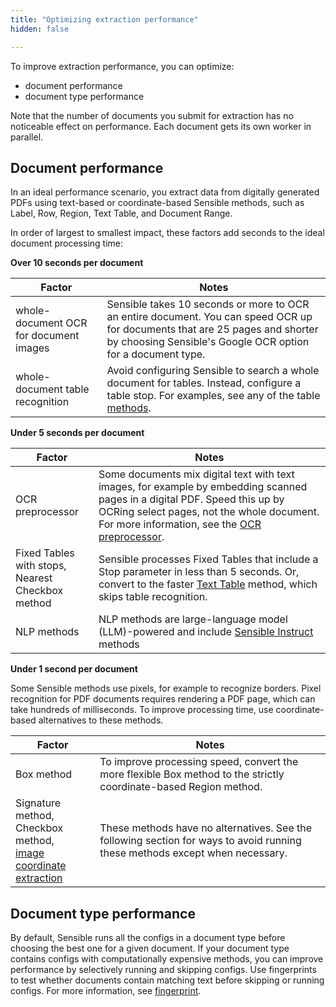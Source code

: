 ```yaml
---
title: "Optimizing extraction performance"
hidden: false

---
```


To improve extraction performance, you can optimize:

- document performance
- document type performance

Note that the number of documents you submit for extraction has no noticeable effect on performance. Each document gets its own worker in parallel.

Document performance
----


In an ideal performance scenario, you extract data from digitally generated PDFs using text-based or coordinate-based Sensible methods, such as Label, Row, Region, Text Table, and Document Range.

In order of largest to smallest impact, these factors add seconds to the ideal document processing time:

**Over 10 seconds per document**

| Factor                                                       | Notes                                                        |
| ------------------------------------------------------------ | ------------------------------------------------------------ |
| whole-document OCR for document images | Sensible takes 10 seconds or more to OCR an entire document. You can speed OCR up for documents that are 25 pages and shorter by choosing Sensible's Google OCR option for a document type. |
| whole-document table recognition                             | Avoid configuring Sensible to search a whole document for tables. Instead, configure a table stop. For examples, see any of the table [methods](doc:table-methods). |

 **Under 5 seconds per document**

| Factor                                         | Notes                                                        |
| ---------------------------------------------- | ------------------------------------------------------------ |
| OCR preprocessor                               | Some documents mix digital text with text images, for example by embedding scanned pages in a digital PDF. Speed this up by OCRing select pages, not the whole document. For more information, see the [OCR preprocessor](doc:ocr). |
| Fixed Tables with stops,<br/>Nearest Checkbox method | Sensible processes Fixed Tables that include a Stop parameter in less than 5 seconds. Or, convert to the faster [Text Table](doc:text-table) method, which skips table recognition. |
| NLP methods                                    | NLP methods are large-language model (LLM)-powered and include [Sensible Instruct](doc:instruct) methods |

 **Under 1 second per document**

Some Sensible methods use pixels, for example to recognize borders. Pixel recognition for PDF documents requires rendering a PDF page, which can take hundreds of milliseconds. To improve processing time, use coordinate-based alternatives to these methods. 

| Factor                                                       | Notes                                                        |
| ------------------------------------------------------------ | ------------------------------------------------------------ |
| Box method                                                   | To improve processing speed, convert the more flexible Box method to the strictly coordinate-based Region method. |
| Signature method,<br/> Checkbox method,<br/>[image coordinate extraction](doc:document-range) | These methods have no alternatives. See the following section for ways to avoid running these methods except when necessary. |

Document type performance
----


By default, Sensible runs all the configs in a document type before choosing the best one for a given document. If your document type contains configs with computationally expensive methods, you can improve performance by selectively running and skipping configs.  Use fingerprints to test whether documents contain matching text before skipping or running configs. For more information, see [fingerprint](doc:fingerprint).

